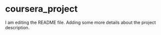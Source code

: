 # coursera_project
I am editing the README file. Adding some more details about the project description.
